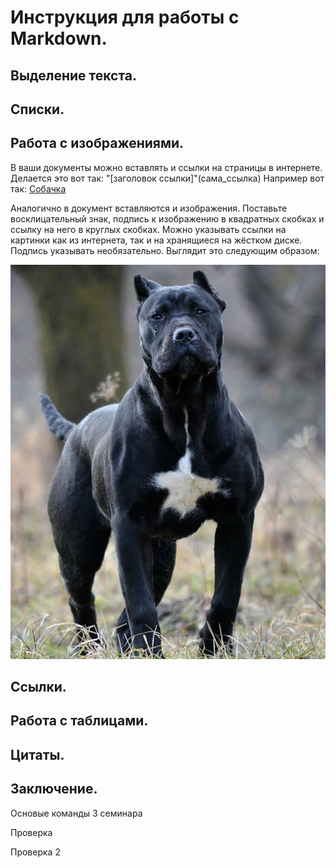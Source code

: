 # Инструкция для работы с Markdown.

## Выделение текста.

## Списки.

## Работа с изображениями.
В ваши документы можно вставлять и ссылки на страницы в интернете. Делается это вот так: "[заголовок ссылки]"(сама_ссылка)
Например вот так: [Собачка](https://www.tinydog.ru/wp-content/uploads/2016/07/Aljaskinskij-malamut-1.jpg)

Аналогично в документ вставляются и изображения. Поставьте восклицательный знак, подпись к изображению в квадратных скобках и ссылку на него в круглых скобках. Можно указывать ссылки на картинки как из интернета, так и на хранящиеся на жёстком диске. Подпись указывать необязательно. Выглядит это следующим образом:

![Канарский Дог](1.webp)


## Ссылки.

## Работа с таблицами.

## Цитаты.

## Заключение.

Основые команды 3 семинара

Проверка 
 
 Проверка 2